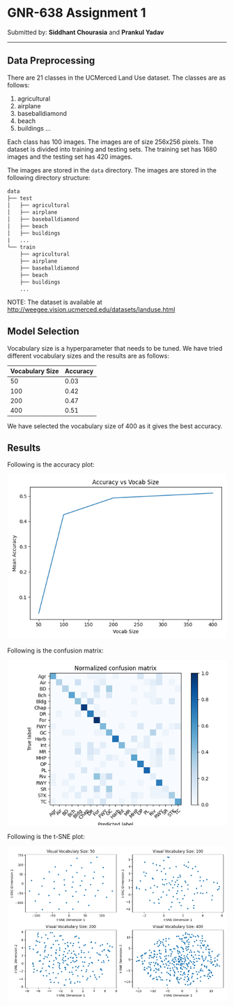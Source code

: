 # GNR-638 Assignment 1
Submitted by: **Siddhant Chourasia** and **Prankul Yadav**

---

## Data Preprocessing

There are 21 classes in the UCMerced Land Use dataset. The classes are as follows:
1. agricultural
2. airplane
3. baseballdiamond
4. beach
5. buildings
...

Each class has 100 images. The images are of size 256x256 pixels. The dataset is divided into training and testing sets. The training set has 1680 images and the testing set has 420 images.

The images are stored in the `data` directory. The images are stored in the following directory structure:
```
data
├── test
│   ├── agricultural
│   ├── airplane
│   ├── baseballdiamond
│   ├── beach
│   ├── buildings
|   ...
└── train
    ├── agricultural
    ├── airplane
    ├── baseballdiamond
    ├── beach
    ├── buildings
    ...
```

NOTE: The dataset is available at http://weegee.vision.ucmerced.edu/datasets/landuse.html

## Model Selection

Vocabulary size is a hyperparameter that needs to be tuned. We have tried different vocabulary sizes and the results are as follows:

| Vocabulary Size | Accuracy |
|-----------------|----------|
| 50              | 0.03     |
| 100             | 0.42     |
| 200             | 0.47     |
| 400             | 0.51     |

We have selected the vocabulary size of 400 as it gives the best accuracy.

## Results

Following is the accuracy plot:

![Accuracy Plot](code/plots/accuracy_vs_vocab_size.png)

Following is the confusion matrix:

![Confusion Matrix](code/plots/confusion_matrix.png)

Following is the t-SNE plot:

![t-SNE Plot](code/plots/t-sne.png)